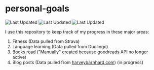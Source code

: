 # personal-goals
![Last Updated](https://img.shields.io/date/1626654459?color=FC4C02&label=Fitness%20Updated&logo=strava)
![Last Updated](https://img.shields.io/date/1626654459?color=7ac70c&label=Language%20Updated&logo=duolingo)
![Last Updated](https://img.shields.io/date/1626654459?color=e9e5cd&label=Books%20Updated&logo=goodreads)

I use this repository to keep track of my progress in these major areas:

1. Fitness (Data pulled from Strava)
2. Language learning (Data pulled from Duolingo)
3. Books read ("Manually" created because goodreads API no longer active)
4. Blog posts (Data pulled from [harveybarnhard.com](https://harveybarnhard.com)) (in progress)
